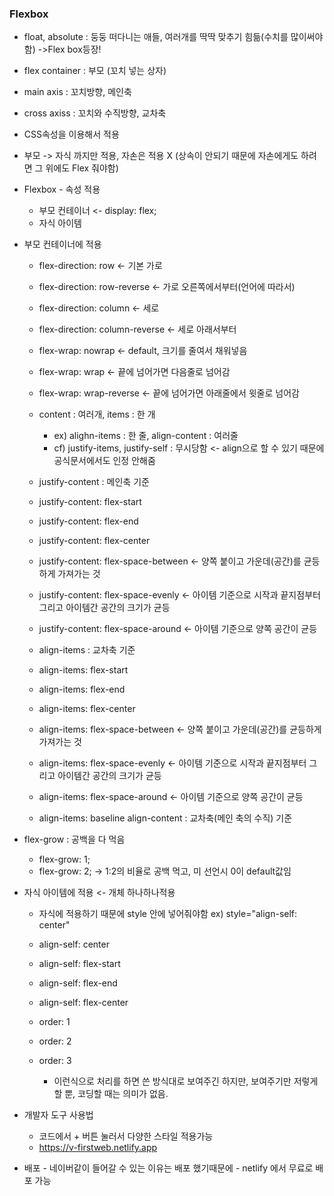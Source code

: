 ### Flexbox
- float, absolute : 둥둥 떠다니는 애들, 여러개를 딱딱 맞추기 힘듦(수치를 많이써야함) ->Flex box등장!
- flex container : 부모 (꼬치 넣는 상자)
- main axis : 꼬치방향, 메인축
- cross axiss : 꼬치와 수직방향, 교차축
- CSS속성을 이용해서 적용
- 부모 -> 자식 까지만 적용, 자손은 적용 X (상속이 안되기 때문에 자손에게도 하려면 그 위에도 Flex 줘야함)

- Flexbox - 속성 적용
  - 부모 컨테이너 <- display: flex;
  - 자식 아이템

- 부모 컨테이너에 적용
  - flex-direction: row <- 기본 가로
  - flex-direction: row-reverse <- 가로 오른쪽에서부터(언어에 따라서)
  - flex-direction: column <- 세로
  - flex-direction: column-reverse <- 세로 아래서부터

  - flex-wrap: nowrap <- default, 크기를 줄여서 채워넣음
  - flex-wrap: wrap <- 끝에 넘어가면 다음줄로 넘어감
  - flex-wrap: wrap-reverse <- 끝에 넘어가면 아래줄에서 윗줄로 넘어감


  - content : 여러개, items : 한 개
    - ex) alighn-items : 한 줄, align-content : 여러줄
    - cf) justify-items, justify-self : 무시당함 <- align으로 할 수 있기 때문에 공식문서에서도 인정 안해줌
  - justify-content : 메인축 기준
  - justify-content: flex-start
  - justify-content: flex-end
  - justify-content: flex-center
  - justify-content: flex-space-between <- 양쪽 붙이고 가운데(공간)를 균등하게 가져가는 것
  - justify-content: flex-space-evenly <- 아이템 기준으로 시작과 끝지점부터 그리고 아이템간 공간의 크기가 균등
  - justify-content: flex-space-around <- 아이템 기준으로 양쪽 공간이 균등

  - align-items : 교차축 기준
  - align-items: flex-start
  - align-items: flex-end
  - align-items: flex-center
  - align-items: flex-space-between <- 양쪽 붙이고 가운데(공간)를 균등하게 가져가는 것
  - align-items: flex-space-evenly <- 아이템 기준으로 시작과 끝지점부터 그리고 아이템간 공간의 크기가 균등
  - align-items: flex-space-around <- 아이템 기준으로 양쪽 공간이 균등
  - align-items: baseline
align-content : 교차축(메인 축의 수직) 기준

 - flex-grow : 공백을 다 먹음
   - flex-grow: 1;
   - flex-grow: 2; -> 1:2의 비율로 공백 먹고, 미 선언시 0이 default값임

- 자식 아이템에 적용 <- 개체 하나하나적용
  - 자식에 적용하기 때문에 style 안에 넣어줘야함 ex) style="align-self: center"
  - align-self: center
  - align-self: flex-start
  - align-self: flex-end
  - align-self: flex-center

  - order: 1
  - order: 2
  - order: 3
    - 이런식으로 처리를 하면 쓴 방식대로 보여주긴 하지만, 보여주기만 저렇게 할 뿐, 코딩할 때는 의미가 없음.

- 개발자 도구 사용법  
  - 코드에서 + 버튼 눌러서 다양한 스타일 적용가능
  - https://v-firstweb.netlify.app

- 배포 - 네이버같이 들어갈 수 있는 이유는 배포 했기때문에 - netlify 에서 무료로 배포 가능
